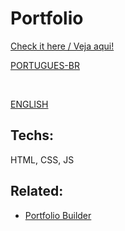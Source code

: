 # Portfolio

[Check it here / Veja aqui!](https://portfolio-ckx.pages.dev/)

 [PORTUGUES-BR](READMESP/README-br.md)
 
 <br>
 

 [ENGLISH](READMESP/README-en.md)


## Techs: 

HTML, CSS, JS




## Related:

- [Portfolio Builder](https://github.com/emilymarquessalum/portfolio-builder)
